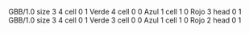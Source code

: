 <gs-board> GBB/1.0
size 3 4
cell 0 1 Verde 4 
cell 0 0 Azul 1 
cell 1 0 Rojo 3 
head 0 1
 </gs-board>
<gs-board> GBB/1.0
size 3 4
cell 0 1 Verde 3 
cell 0 0 Azul 1 
cell 1 0 Rojo 2 
head 0 1
 </gs-board>